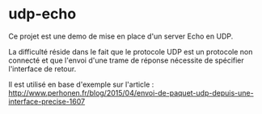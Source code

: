 # udp-echo

Ce projet est une demo de mise en place d'un server Echo en UDP.

La difficulté réside dans le fait que le protocole UDP est un protocole non connecté et que l'envoi d'une trame de réponse nécessite de spécifier l'interface de retour.

Il est utilisé en base d'exemple sur l'article : http://www.perhonen.fr/blog/2015/04/envoi-de-paquet-udp-depuis-une-interface-precise-1607
